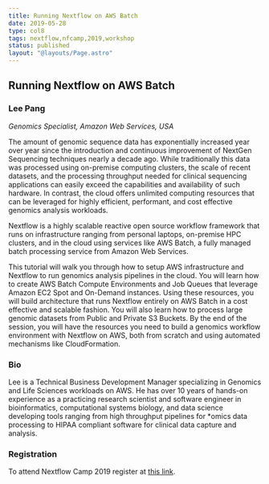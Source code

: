 ```yaml
---
title: Running Nextflow on AWS Batch
date: 2019-05-28
type: col8
tags: nextflow,nfcamp,2019,workshop
status: published
layout: "@layouts/Page.astro"
---
```


## Running Nextflow on AWS Batch

### Lee Pang
*Genomics Specialist, Amazon Web Services, USA*


The amount of genomic sequence data has exponentially increased year over year since the introduction and continuous improvement of NextGen Sequencing techniques nearly a decade ago.  While traditionally this data was processed using on-premise computing clusters, the scale of recent datasets, and the processing throughput needed for clinical sequencing applications can easily exceed the capabilities and availability of such hardware.  In contrast, the cloud offers unlimited computing resources that can be leveraged for highly efficient, performant, and cost effective genomics analysis workloads.

Nextflow is a highly scalable reactive open source workflow framework that runs on infrastructure ranging from personal laptops, on-premise HPC clusters, and in the cloud using services like AWS Batch, a fully managed batch processing service from Amazon Web Services.

This tutorial will walk you through how to setup AWS infrastructure and Nextflow to run genomics analysis pipelines in the cloud.  You will learn how to create AWS Batch Compute Environments and Job Queues that leverage Amazon EC2 Spot and On-Demand instances.  Using these resources, you will build architecture that runs Nextflow entirely on AWS Batch in a cost effective and scalable fashion.  You will also learn how to process large genomic datasets from Public and Private S3 Buckets. By the end of the session, you will have the resources you need to build a genomics workflow environment with Nextflow on AWS, both from scratch and using automated mechanisms like CloudFormation.

### Bio

Lee is a Technical Business Development Manager specializing in Genomics and Life Sciences workloads on AWS. He has over 10 years of hands-on experience as a practicing research scientist and software engineer in bioinformatics, computational systems biology, and data science developing tools ranging from high throughput pipelines for *omics data processing to HIPAA compliant software for clinical data capture and analysis.

### Registration

To attend Nextflow Camp 2019 register at [this link](https://www.crg.eu/en/event/coursescrg-nextflow-2019).
